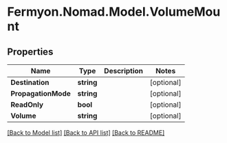 # Fermyon.Nomad.Model.VolumeMount

## Properties

Name | Type | Description | Notes
------------ | ------------- | ------------- | -------------
**Destination** | **string** |  | [optional] 
**PropagationMode** | **string** |  | [optional] 
**ReadOnly** | **bool** |  | [optional] 
**Volume** | **string** |  | [optional] 

[[Back to Model list]](../README.md#documentation-for-models) [[Back to API list]](../README.md#documentation-for-api-endpoints) [[Back to README]](../README.md)

